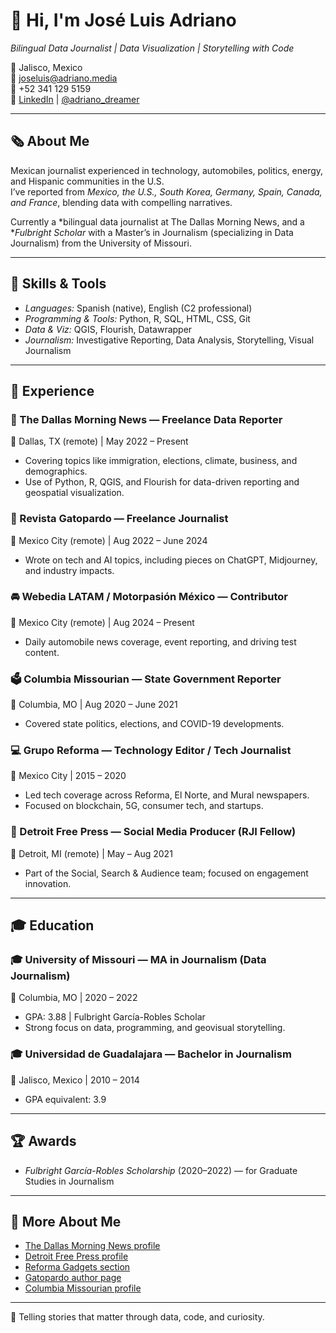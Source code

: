 # 👋 Hi, I'm José Luis Adriano  
*Bilingual Data Journalist | Data Visualization | Storytelling with Code*

📍 Jalisco, Mexico  
📧 joseluis@adriano.media  
📱 +52 341 129 5159  
🔗 <a href="https://www.linkedin.com/in/joseluisadriano/" target="_blank">LinkedIn</a> | <a href="https://twitter.com/adriano_dreamer" target="_blank">@adriano_dreamer</a>  

---

## 🗞️ About Me

Mexican journalist experienced in technology, automobiles, politics, energy, and Hispanic communities in the U.S.  
I’ve reported from *Mexico, the U.S., South Korea, Germany, Spain, Canada, and France*, blending data with compelling narratives.

Currently a *bilingual data journalist at The Dallas Morning News, and a **Fulbright Scholar* with a Master’s in Journalism (specializing in Data Journalism) from the University of Missouri.

---

## 🔧 Skills & Tools

- *Languages:* Spanish (native), English (C2 professional)  
- *Programming & Tools:* Python, R, SQL, HTML, CSS, Git  
- *Data & Viz:* QGIS, Flourish, Datawrapper  
- *Journalism:* Investigative Reporting, Data Analysis, Storytelling, Visual Journalism

---

## 💼 Experience

### 📰 The Dallas Morning News — Freelance Data Reporter  
📍 Dallas, TX (remote) | May 2022 – Present  
- Covering topics like immigration, elections, climate, business, and demographics.  
- Use of Python, R, QGIS, and Flourish for data-driven reporting and geospatial visualization.

### 📰 Revista Gatopardo — Freelance Journalist  
📍 Mexico City (remote) | Aug 2022 – June 2024  
- Wrote on tech and AI topics, including pieces on ChatGPT, Midjourney, and industry impacts.

### 🚘 Webedia LATAM / Motorpasión México — Contributor  
📍 Mexico City (remote) | Aug 2024 – Present  
- Daily automobile news coverage, event reporting, and driving test content.

### 🗳️ Columbia Missourian — State Government Reporter  
📍 Columbia, MO | Aug 2020 – June 2021  
- Covered state politics, elections, and COVID-19 developments.

### 💻 Grupo Reforma — Technology Editor / Tech Journalist  
📍 Mexico City | 2015 – 2020  
- Led tech coverage across Reforma, El Norte, and Mural newspapers.  
- Focused on blockchain, 5G, consumer tech, and startups.

### 📱 Detroit Free Press — Social Media Producer (RJI Fellow)  
📍 Detroit, MI (remote) | May – Aug 2021  
- Part of the Social, Search & Audience team; focused on engagement innovation.

---

## 🎓 Education

### 🎓 University of Missouri — MA in Journalism (Data Journalism)  
📍 Columbia, MO | 2020 – 2022  
- GPA: 3.88 | Fulbright García-Robles Scholar  
- Strong focus on data, programming, and geovisual storytelling.

### 🎓 Universidad de Guadalajara — Bachelor in Journalism  
📍 Jalisco, Mexico | 2010 – 2014  
- GPA equivalent: 3.9

---

## 🏆 Awards

- *Fulbright García-Robles Scholarship* (2020–2022) — for Graduate Studies in Journalism  

---

## 🔗 More About Me

- <a href="https://www.dallasnews.com/author/Jos%C3%A9%20Luis%20Adriano/" target="_blank">The Dallas Morning News profile</a>  
- <a href="https://www.freep.com/staff/5167716001/jose-luis-adriano/" target="_blank">Detroit Free Press profile</a>  
- <a href="https://www.reforma.com/gadgets/" target="_blank">Reforma Gadgets section</a>  
- <a href="https://gatopardo.com/author/jose-luis-adriano/" target="_blank">Gatopardo author page</a>  
- <a href="https://www.columbiamissourian.com/users/profile/joseadriano/" target="_blank">Columbia Missourian profile</a>

---

📢 Telling stories that matter through data, code, and curiosity.

<!--
**adrianodreamer/adrianodreamer** is a ✨ _special_ ✨ repository because its `README.md` (this file) appears on your GitHub profile.

Here are some ideas to get you started:

- 🔭 I’m currently working on ...
- 🌱 I’m currently learning ...
- 👯 I’m looking to collaborate on ...
- 🤔 I’m looking for help with ...
- 💬 Ask me about ...
- 📫 How to reach me: ...
- 😄 Pronouns: ...
- ⚡ Fun fact: ...
-->
